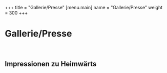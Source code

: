 +++
title = "Gallerie/Presse"
[menu.main]
name = "Gallerie/Presse"
weight = 300
+++

<h1>Gallerie/Presse</h1> <br/>
<h2>Impressionen zu Heimwärts</h2>

<script>
$('.carousel').slick({
  slidesToShow: 1,
  slidesToScroll: 1,
  autoplay: true,
  fade: true,
  autoplaySpeed: 3500,
  prevArrow: null,
  nextArrow: null,
  pauseOnHover: false,
  speed: 1000,
});
</script>
